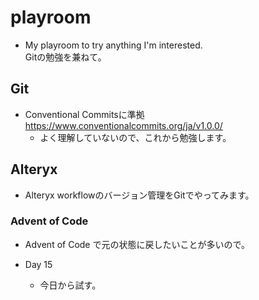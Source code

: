 # playroom
- My playroom to try anything I'm interested.<br>
Gitの勉強を兼ねて。

## Git
- Conventional Commitsに準拠 https://www.conventionalcommits.org/ja/v1.0.0/
  - よく理解していないので、これから勉強します。

## Alteryx
- Alteryx workflowのバージョン管理をGitでやってみます。

### Advent of Code
- Advent of Code で元の状態に戻したいことが多いので。

- Day 15
  - 今日から試す。
